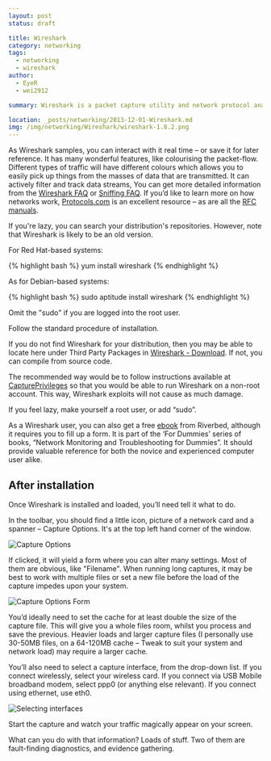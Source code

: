 ```yaml
---
layout: post
status: draft

title: Wireshark
category: networking
tags: 
  - networking
  - wireshark
author: 
  - EyeR
  - wei2912

summary: Wireshark is a packet capture utility and network protocol analyzer – It lets you look deep into how networks work, thus you can see what the computer sees.

location: _posts/networking/2013-12-01-Wireshark.md
img: /img/networking/Wireshark/wireshark-1.8.2.png
---
```


As Wireshark samples, you can interact with it real time – or save it for later reference. It has many wonderful features, like colourising the packet-flow. Different types of traffic will have different colours which allows you to easily pick up things from the masses of data that are transmitted. It can actively filter and track data streams, You can get more detailed information from the [Wireshark FAQ](http://www.wireshark.org/faq.html) or [Sniffing FAQ](http://newdata.box.sk/2001/jan/sniffing-faq.htm). If you’d like to learn more on how networks work, [Protocols.com](http://www.protocols.com/protocols.htm) is an excellent resource – as are all the [RFC manuals](http://www.rfc-editor.org/).

If you're lazy, you can search your distribution's repositories. However, note that Wireshark is likely to be an old version.

For Red Hat-based systems: 

{% highlight bash %}
yum install wireshark
{% endhighlight %}

As for Debian-based systems:

{% highlight bash %}
sudo aptitude install wireshark
{% endhighlight %}

Omit the "sudo" if you are logged into the root user.

Follow the standard procedure of installation. 

If you do not find Wireshark for your distribution, then you may be able to locate here under Third Party Packages in [Wireshark - Download](https://www.wireshark.org/download.html). If not, you can compile from source code.

<!--more-->

The recommended way would be to follow instructions available at [CapturePrivileges](http://wiki.wireshark.org/CaptureSetup/CapturePrivileges) so that you would be able to run Wireshark on a non-root account. This way, Wireshark exploits will not cause as much damage.

If you feel lazy, make yourself a root user, or add “sudo”.

As a Wireshark user, you can also get a free [ebook](http://www.riverbed.com/us/media/documents/deployment_guides/network_monitoring_and_troubleshooting_for_dummies.php) from Riverbed, although it requires you to fill up a form. It is part of the ‘For Dummies’ series of books, “Network Monitoring and Troubleshooting for Dummies”. It should provide valuable reference for both the novice and experienced computer user alike.

## After installation

Once Wireshark is installed and loaded, you’ll need tell it what to do.

In the toolbar, you should find a little icon, picture of a network card and a spanner – Capture Options. It's at the top left hand corner of the window.

![Capture Options](/img/networking/Wireshark/wireshark-1.8.2-captureoptions.png "Capture Options in top left hand corner of the Wireshark window.")

If clicked, it will yield a form where you can alter many settings. Most of them are obvious, like "Filename". When running long captures, it may be best to work with multiple files or set a new file before the load of the capture impedes upon your system.

![Capture Options Form](/img/networking/Wireshark/wireshark-1.8.2-captureoptionsform.png "Capture Options form.")

You’d ideally need to set the cache for at least double the size of the capture file. This will give you a whole files room, whilst you process and save the previous. Heavier loads and larger capture files (I personally use 30-50MB files, on a 64-120MB cache – Tweak to suit your system and network load) may require a larger cache.

You’ll also need to select a capture interface, from the drop-down list. If you connect wirelessly, select your wireless card. If you connect via USB Mobile broadband modem, select ppp0 (or anything else relevant). If you connect using ethernet, use eth0.

![Selecting interfaces](/img/networking/Wireshark/wireshark-1.8.2-interfaces.png "Selecting interfaces...")

Start the capture and watch your traffic magically appear on your screen.

What can you do with that information? Loads of stuff. Two of them are fault-finding diagnostics, and evidence gathering.
